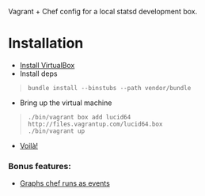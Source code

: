Vagrant + Chef config for a local statsd development box.

# Installation

* [Install VirtualBox](http://vagrantup.com/docs/getting-started/index.html)
* Install deps

>    `bundle install --binstubs --path vendor/bundle`

* Bring up the virtual machine

>    `./bin/vagrant box add lucid64 http://files.vagrantup.com/lucid64.box`  
>    `./bin/vagrant up`

* [Voilà!](http://33.33.33.10/)

### Bonus features:

* <a href="http://33.33.33.10/render/?width=586&height=303&_salt=1313409654.75&target=drawAsInfinite(chef.run)&from=-1hours">Graphs chef runs as events</a>